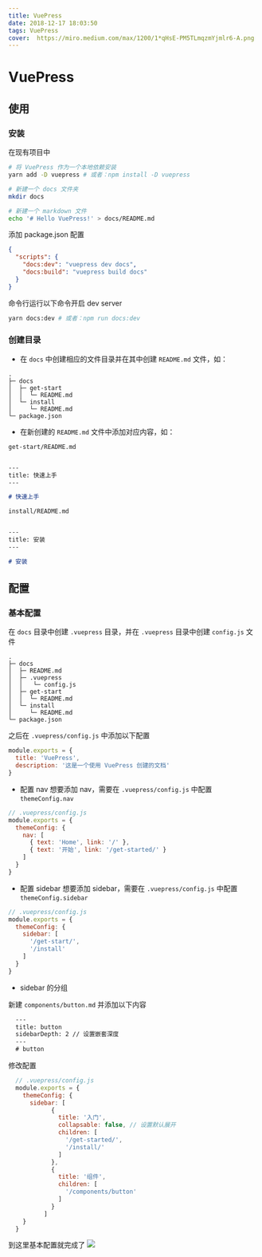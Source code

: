 ```yaml
---
title: VuePress
date: 2018-12-17 18:03:50
tags: VuePress
cover:  https://miro.medium.com/max/1200/1*qHsE-PM5TLmqzmYjmlr6-A.png
---
```

# VuePress

## 使用
### 安装

在现有项目中
```sh
# 将 VuePress 作为一个本地依赖安装
yarn add -D vuepress # 或者：npm install -D vuepress

# 新建一个 docs 文件夹
mkdir docs

# 新建一个 markdown 文件
echo '# Hello VuePress!' > docs/README.md
```

添加 package.json 配置
```json
{
  "scripts": {
    "docs:dev": "vuepress dev docs",
    "docs:build": "vuepress build docs"
  }
}
```

命令行运行以下命令开启 dev server
```sh
yarn docs:dev # 或者：npm run docs:dev
```
### 创建目录
- 在 `docs` 中创建相应的文件目录并在其中创建 `README.md` 文件，如：
```text
.
├─ docs
│  ├─ get-start
│  │  └─ README.md
│  └─ install
│     └─ README.md
└─ package.json
```
- 在新创建的 `README.md` 文件中添加对应内容，如：

`get-start/README.md`

```markdown

---
title: 快速上手
---

# 快速上手
```


`install/README.md`
```markdown

---
title: 安装
---

# 安装
```


## 配置

### 基本配置

在 `docs` 目录中创建 `.vuepress` 目录，并在 `.vuepress` 目录中创建 `config.js` 文件
```text
.
├─ docs
│  ├─ README.md
│  ├─ .vuepress
│  │   └─ config.js
│  ├─ get-start
│  │  └─ README.md
│  └─ install
│     └─ README.md
└─ package.json
```

之后在 `.vuepress/config.js` 中添加以下配置
```js
module.exports = {
  title: 'VuePress',
  description: '这是一个使用 VuePress 创建的文档'
}
```

- 配置 nav
想要添加 nav，需要在 `.vuepress/config.js` 中配置 `themeConfig.nav`
```js
// .vuepress/config.js
module.exports = {
  themeConfig: {
    nav: [
      { text: 'Home', link: '/' },
      { text: '开始', link: '/get-started/' }
    ]
  }
}
```

- 配置 sidebar
想要添加 sidebar，需要在 `.vuepress/config.js` 中配置 `themeConfig.sidebar`
```js
// .vuepress/config.js
module.exports = {
  themeConfig: {
    sidebar: [
      '/get-start/',
      '/install'
    ]
  }
}
```
  - sidebar 的分组

  新建 `components/button.md` 并添加以下内容
  ```markdown
    ---
    title: button
    sidebarDepth: 2 // 设置嵌套深度
    ---
    # button
  ```
  修改配置
  ```js
    // .vuepress/config.js
    module.exports = {
      themeConfig: {
        sidebar: [
              {
                title: '入门',
                collapsable: false, // 设置默认展开
                children: [
                  '/get-started/',
                  '/install/'
                ]
              },
              {
                title: '组件',
                children: [
                  '/components/button'
                ]
              }
            ]
      }
    }
  ```
到这里基本配置就完成了
![](demo.png)

  